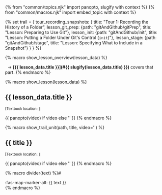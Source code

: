{% from "common/topics.njk" import  panopto, slugify with context %}
{% from "common/macros.njk" import embed_topic with context %}

{% set trail = {
  tour_recording_snapshots: {
    title: "Tour 1: Recording the History of a Folder",
    lesson_git_prep: {path: "gitAndGithub/gitPrep", title: "Lesson: Preparing to Use Git"},
    lesson_init: {path: "gitAndGithub/init", title: "Lesson: Putting a Folder Under Git's Control (`init`)"},
    lesson_stage: {path: "gitAndGithub/stage", title: "Lesson: Specifying What to Include in a Snapshot"}
  }
} %}


{% macro show_lesson_overview(lesson_data) %}
<box>

<include src="../book/{{ lesson_data.path }}/text.md#overview" inline />

<p/>

&nbsp;&nbsp;→ **[{{ lesson_data.title }}](#{{ slugify(lesson_data.title) }})** covers that part.
</box>
{% endmacro %}


{% macro show_lesson(lesson_data) %}
<panel type="seamless" expanded>
<div slot="header" class="card-title">

## <span class="text-success">{{ lesson_data.title }}</span>
</div>

<div class="indented-level1">

<small>[<span class="font-weight-bold text-muted">Textbook location: <include src="../book/{{ lesson_data.path }}/../path.md" inline trim /> **<include src="../book/{{ lesson_data.path }}/text.md#title" inline />**]</span></small>
</div>
{{ panopto(video) if video else '' }}
<include src="../book/{{ lesson_data.path }}/unit-inElsewhere-asPanelBody.md" boilerplate />
</panel>
{% endmacro %}


<!-- To be deprecated, in favor of show_lesson() -->
{% macro show_trail_unit(path, title, video='') %}
<panel type="seamless" expanded>
<div slot="header" class="card-title">

## <span class="text-success">{{ title }}</span>
</div>

<div class="indented-level1">

<small>[<span class="font-weight-bold text-muted">Textbook location: <include src="../book/{{ path }}/../path.md" inline trim /> **<include src="../book/{{ path }}/text.md#title" inline />**]</span></small>
</div>
{{ panopto(video) if video else '' }}
<include src="../book/{{ path }}/unit-inElsewhere-asPanelBody.md" boilerplate />
</panel>
{% endmacro %}


{% macro divider(text) %}# <div class="text-white bg-success p-1"><span class="text-light">:fas-map-marker-alt:</span> {{ text }}</div>{% endmacro %}
